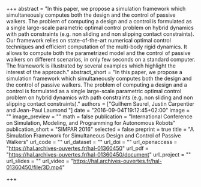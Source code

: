 +++
abstract = "In this paper, we propose a simulation framework which simultaneously computes both the design and the control of passive walkers. The problem of computing a design and a control is formulated as a single large-scale parametric optimal control problem on hybrid dynamics with path constraints (e.g. non sliding and non slipping contact constraints). Our framework relies on state-of-the-art numerical optimal control techniques and efficient computation of the multi-body rigid dynamics. It allows to compute both the parametrized model and the control of passive walkers on different scenarios, in only few seconds on a standard computer. The framework is illustrated by several examples which highlight the interest of the approach."
abstract_short = "In this paper, we propose a simulation framework which simultaneously computes both the design and the control of passive walkers. The problem of computing a design and a control is formulated as a single large-scale parametric optimal control problem on hybrid dynamics with path constraints (e.g. non sliding and non slipping contact constraints)."
authors = ["Guilhem Saurel, Justin Carpentier and Jean-Paul Laumond "]
date = "2016-09-04T19:12:45+02:00"
image = ""
image_preview = ""
math = false
publication = "International Conference on Simulation, Modeling, and Programming for Autonomous Robots"
publication_short = "SIMPAR 2016"
selected = false
preprint = true
title = "A Simulation Framework for Simultaneous Design and Control of Passive Walkers"
url_code = ""
url_dataset = ""
url_doi = ""
url_openaccess = "https://hal.archives-ouvertes.fr/hal-01360450"
url_pdf = "https://hal.archives-ouvertes.fr/hal-01360450/document"
url_project = ""
url_slides = ""
url_video = "https://hal.archives-ouvertes.fr/hal-01360450/file/3D.mp4"

+++

